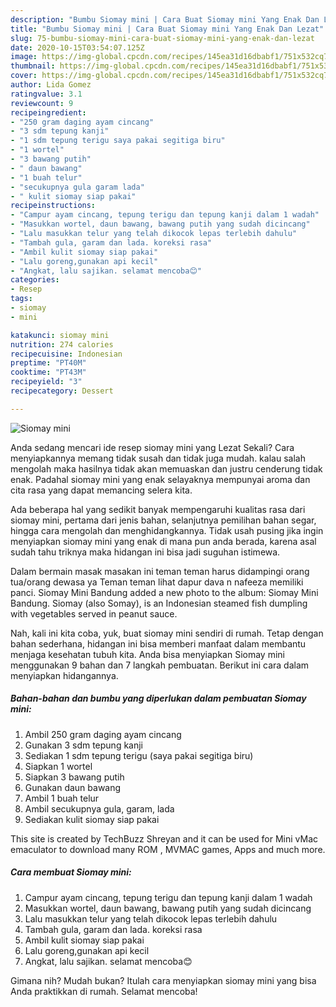 ```yaml
---
description: "Bumbu Siomay mini | Cara Buat Siomay mini Yang Enak Dan Lezat"
title: "Bumbu Siomay mini | Cara Buat Siomay mini Yang Enak Dan Lezat"
slug: 75-bumbu-siomay-mini-cara-buat-siomay-mini-yang-enak-dan-lezat
date: 2020-10-15T03:54:07.125Z
image: https://img-global.cpcdn.com/recipes/145ea31d16dbabf1/751x532cq70/siomay-mini-foto-resep-utama.jpg
thumbnail: https://img-global.cpcdn.com/recipes/145ea31d16dbabf1/751x532cq70/siomay-mini-foto-resep-utama.jpg
cover: https://img-global.cpcdn.com/recipes/145ea31d16dbabf1/751x532cq70/siomay-mini-foto-resep-utama.jpg
author: Lida Gomez
ratingvalue: 3.1
reviewcount: 9
recipeingredient:
- "250 gram daging ayam cincang"
- "3 sdm tepung kanji"
- "1 sdm tepung terigu saya pakai segitiga biru"
- "1 wortel"
- "3 bawang putih"
- " daun bawang"
- "1 buah telur"
- "secukupnya gula garam lada"
- " kulit siomay siap pakai"
recipeinstructions:
- "Campur ayam cincang, tepung terigu dan tepung kanji dalam 1 wadah"
- "Masukkan wortel, daun bawang, bawang putih yang sudah dicincang"
- "Lalu masukkan telur yang telah dikocok lepas terlebih dahulu"
- "Tambah gula, garam dan lada. koreksi rasa"
- "Ambil kulit siomay siap pakai"
- "Lalu goreng,gunakan api kecil"
- "Angkat, lalu sajikan. selamat mencoba😊"
categories:
- Resep
tags:
- siomay
- mini

katakunci: siomay mini 
nutrition: 274 calories
recipecuisine: Indonesian
preptime: "PT40M"
cooktime: "PT43M"
recipeyield: "3"
recipecategory: Dessert

---
```



![Siomay mini](https://img-global.cpcdn.com/recipes/145ea31d16dbabf1/751x532cq70/siomay-mini-foto-resep-utama.jpg)

Anda sedang mencari ide resep siomay mini yang Lezat Sekali? Cara menyiapkannya memang tidak susah dan tidak juga mudah. kalau salah mengolah maka hasilnya tidak akan memuaskan dan justru cenderung tidak enak. Padahal siomay mini yang enak selayaknya mempunyai aroma dan cita rasa yang dapat memancing selera kita.

Ada beberapa hal yang sedikit banyak mempengaruhi kualitas rasa dari siomay mini, pertama dari jenis bahan, selanjutnya pemilihan bahan segar, hingga cara mengolah dan menghidangkannya. Tidak usah pusing jika ingin menyiapkan siomay mini yang enak di mana pun anda berada, karena asal sudah tahu triknya maka hidangan ini bisa jadi suguhan istimewa.

Dalam bermain masak masakan ini teman teman harus didampingi orang tua/orang dewasa ya Teman teman lihat dapur dava n nafeeza memiliki panci. Siomay Mini Bandung added a new photo to the album: Siomay Mini Bandung. Siomay (also Somay), is an Indonesian steamed fish dumpling with vegetables served in peanut sauce.


Nah, kali ini kita coba, yuk, buat siomay mini sendiri di rumah. Tetap dengan bahan sederhana, hidangan ini bisa memberi manfaat dalam membantu menjaga kesehatan tubuh kita. Anda bisa menyiapkan Siomay mini menggunakan 9 bahan dan 7 langkah pembuatan. Berikut ini cara dalam menyiapkan hidangannya.

<!--inarticleads1-->

##### Bahan-bahan dan bumbu yang diperlukan dalam pembuatan Siomay mini:

1. Ambil 250 gram daging ayam cincang
1. Gunakan 3 sdm tepung kanji
1. Sediakan 1 sdm tepung terigu (saya pakai segitiga biru)
1. Siapkan 1 wortel
1. Siapkan 3 bawang putih
1. Gunakan  daun bawang
1. Ambil 1 buah telur
1. Ambil secukupnya gula, garam, lada
1. Sediakan  kulit siomay siap pakai


This site is created by TechBuzz Shreyan and it can be used for Mini vMac emaculator to download many ROM , MVMAC games, Apps and much more. 

<!--inarticleads2-->

##### Cara membuat Siomay mini:

1. Campur ayam cincang, tepung terigu dan tepung kanji dalam 1 wadah
1. Masukkan wortel, daun bawang, bawang putih yang sudah dicincang
1. Lalu masukkan telur yang telah dikocok lepas terlebih dahulu
1. Tambah gula, garam dan lada. koreksi rasa
1. Ambil kulit siomay siap pakai
1. Lalu goreng,gunakan api kecil
1. Angkat, lalu sajikan. selamat mencoba😊




Gimana nih? Mudah bukan? Itulah cara menyiapkan siomay mini yang bisa Anda praktikkan di rumah. Selamat mencoba!
